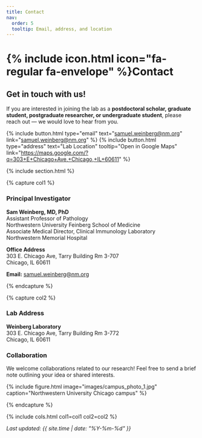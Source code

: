```yaml
---
title: Contact
nav:
  order: 5
  tooltip: Email, address, and location
---
```


# {% include icon.html icon="fa-regular fa-envelope" %}Contact

## Get in touch with us!

If you are interested in joining the lab as a **postdoctoral scholar, graduate student, postgraduate researcher, or undergraduate student**, please reach out — we would love to hear from you.

{% include button.html type="email" text="samuel.weinberg@nm.org" link="samuel.weinberg@nm.org" %}
{% include button.html type="address" text="Lab Location" tooltip="Open in Google Maps" link="https://maps.google.com/?q=303+E+Chicago+Ave,+Chicago,+IL+60611" %}

{% include section.html %}

{% capture col1 %}

### Principal Investigator

**Sam Weinberg, MD, PhD**  
Assistant Professor of Pathology  
Northwestern University Feinberg School of Medicine  
Associate Medical Director, Clinical Immunology Laboratory  
Northwestern Memorial Hospital  

**Office Address**  
303 E. Chicago Ave, Tarry Building Rm 3-707  
Chicago, IL 60611  

**Email:** [samuel.weinberg@nm.org](mailto:samuel.weinberg@nm.org)

{% endcapture %}

{% capture col2 %}

### Lab Address

**Weinberg Laboratory**  
303 E. Chicago Ave, Tarry Building Rm 3-772  
Chicago, IL 60611  

### Collaboration
We welcome collaborations related to our research! Feel free to send a brief note outlining your idea or shared interests.

{% include figure.html image="images/campus_photo_1.jpg" caption="Northwestern University Chicago campus" %}

{% endcapture %}

{% include cols.html col1=col1 col2=col2 %}

_Last updated: {{ site.time | date: "%Y-%m-%d" }}_
